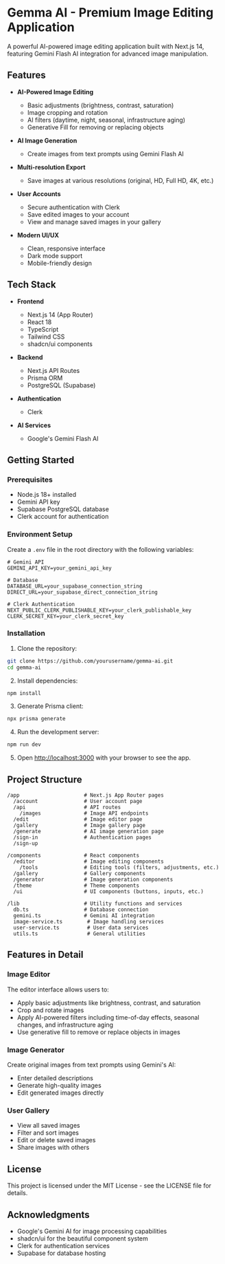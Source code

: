 # Gemma AI - Premium Image Editing Application

A powerful AI-powered image editing application built with Next.js 14, featuring Gemini Flash AI integration for advanced image manipulation.

## Features

- **AI-Powered Image Editing**

  - Basic adjustments (brightness, contrast, saturation)
  - Image cropping and rotation
  - AI filters (daytime, night, seasonal, infrastructure aging)
  - Generative Fill for removing or replacing objects

- **AI Image Generation**

  - Create images from text prompts using Gemini Flash AI

- **Multi-resolution Export**

  - Save images at various resolutions (original, HD, Full HD, 4K, etc.)

- **User Accounts**

  - Secure authentication with Clerk
  - Save edited images to your account
  - View and manage saved images in your gallery

- **Modern UI/UX**
  - Clean, responsive interface
  - Dark mode support
  - Mobile-friendly design

## Tech Stack

- **Frontend**

  - Next.js 14 (App Router)
  - React 18
  - TypeScript
  - Tailwind CSS
  - shadcn/ui components

- **Backend**

  - Next.js API Routes
  - Prisma ORM
  - PostgreSQL (Supabase)

- **Authentication**

  - Clerk

- **AI Services**
  - Google's Gemini Flash AI

## Getting Started

### Prerequisites

- Node.js 18+ installed
- Gemini API key
- Supabase PostgreSQL database
- Clerk account for authentication

### Environment Setup

Create a `.env` file in the root directory with the following variables:

```
# Gemini API
GEMINI_API_KEY=your_gemini_api_key

# Database
DATABASE_URL=your_supabase_connection_string
DIRECT_URL=your_supabase_direct_connection_string

# Clerk Authentication
NEXT_PUBLIC_CLERK_PUBLISHABLE_KEY=your_clerk_publishable_key
CLERK_SECRET_KEY=your_clerk_secret_key
```

### Installation

1. Clone the repository:

```bash
git clone https://github.com/yourusername/gemma-ai.git
cd gemma-ai
```

2. Install dependencies:

```bash
npm install
```

3. Generate Prisma client:

```bash
npx prisma generate
```

4. Run the development server:

```bash
npm run dev
```

5. Open [http://localhost:3000](http://localhost:3000) with your browser to see the app.

## Project Structure

```
/app                     # Next.js App Router pages
  /account               # User account page
  /api                   # API routes
    /images              # Image API endpoints
  /edit                  # Image editor page
  /gallery               # Image gallery page
  /generate              # AI image generation page
  /sign-in               # Authentication pages
  /sign-up

/components              # React components
  /editor                # Image editing components
    /tools               # Editing tools (filters, adjustments, etc.)
  /gallery               # Gallery components
  /generator             # Image generation components
  /theme                 # Theme components
  /ui                    # UI components (buttons, inputs, etc.)

/lib                     # Utility functions and services
  db.ts                  # Database connection
  gemini.ts              # Gemini AI integration
  image-service.ts        # Image handling services
  user-service.ts         # User data services
  utils.ts                # General utilities
```

## Features in Detail

### Image Editor

The editor interface allows users to:

- Apply basic adjustments like brightness, contrast, and saturation
- Crop and rotate images
- Apply AI-powered filters including time-of-day effects, seasonal changes, and infrastructure aging
- Use generative fill to remove or replace objects in images

### Image Generator

Create original images from text prompts using Gemini's AI:

- Enter detailed descriptions
- Generate high-quality images
- Edit generated images directly

### User Gallery

- View all saved images
- Filter and sort images
- Edit or delete saved images
- Share images with others

## License

This project is licensed under the MIT License - see the LICENSE file for details.

## Acknowledgments

- Google's Gemini AI for image processing capabilities
- shadcn/ui for the beautiful component system
- Clerk for authentication services
- Supabase for database hosting
